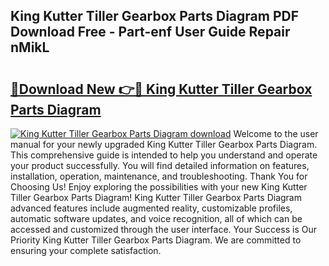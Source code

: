 ## King Kutter Tiller Gearbox Parts Diagram PDF Download Free - Part-enf User Guide Repair nMikL

# <h2><a href="http://dfngw9n.blite.top/?on=King+Kutter+Tiller+Gearbox+Parts+Diagram">🔗Download New 👉🔴 King Kutter Tiller Gearbox Parts Diagram</a></h2>

[![King Kutter Tiller Gearbox Parts Diagram download](https://i.imgur.com/lujVjoI.png)](http://dfngw9n.blite.top/?on=King+Kutter+Tiller+Gearbox+Parts+Diagram)
Welcome to the user manual for your newly upgraded King Kutter Tiller Gearbox Parts Diagram. This comprehensive guide is intended to help you understand and operate your product successfully. You will find detailed information on features, installation, operation, maintenance, and troubleshooting. Thank You for Choosing Us! Enjoy exploring the possibilities with your new King Kutter Tiller Gearbox Parts Diagram! King Kutter Tiller Gearbox Parts Diagram advanced features include augmented reality, customizable profiles, automatic software updates, and voice recognition, all of which can be accessed and customized through the user interface. Your Success is Our Priority King Kutter Tiller Gearbox Parts Diagram. We are committed to ensuring your complete satisfaction.
